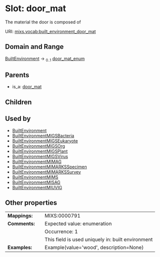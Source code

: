 
# Slot: door_mat


The material the door is composed of

URI: [mixs.vocab:built_environment_door_mat](https://w3id.org/mixs/vocab/built_environment_door_mat)


## Domain and Range

[BuiltEnvironment](BuiltEnvironment.md) &#8594;  <sub>0..1</sub> [door_mat_enum](door_mat_enum.md)

## Parents

 *  is_a: [door_mat](door_mat.md)

## Children


## Used by

 * [BuiltEnvironment](BuiltEnvironment.md)
 * [BuiltEnvironmentMIGSBacteria](BuiltEnvironmentMIGSBacteria.md)
 * [BuiltEnvironmentMIGSEukaryote](BuiltEnvironmentMIGSEukaryote.md)
 * [BuiltEnvironmentMIGSOrg](BuiltEnvironmentMIGSOrg.md)
 * [BuiltEnvironmentMIGSPlant](BuiltEnvironmentMIGSPlant.md)
 * [BuiltEnvironmentMIGSVirus](BuiltEnvironmentMIGSVirus.md)
 * [BuiltEnvironmentMIMAG](BuiltEnvironmentMIMAG.md)
 * [BuiltEnvironmentMIMARKSSpecimen](BuiltEnvironmentMIMARKSSpecimen.md)
 * [BuiltEnvironmentMIMARKSSurvey](BuiltEnvironmentMIMARKSSurvey.md)
 * [BuiltEnvironmentMIMS](BuiltEnvironmentMIMS.md)
 * [BuiltEnvironmentMISAG](BuiltEnvironmentMISAG.md)
 * [BuiltEnvironmentMIUVIG](BuiltEnvironmentMIUVIG.md)

## Other properties

|  |  |  |
| --- | --- | --- |
| **Mappings:** | | MIXS:0000791 |
| **Comments:** | | Expected value: enumeration |
|  | | Occurrence: 1 |
|  | | This field is used uniquely in: built environment |
| **Examples:** | | Example(value='wood', description=None) |

